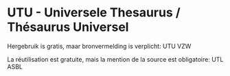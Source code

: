 # UTU - Universele Thesaurus / Thésaurus Universel

Hergebruik is gratis, maar bronvermelding is verplicht: UTU VZW

La réutilisation est gratuite, mais la mention de la source est obligatoire: UTL ASBL
